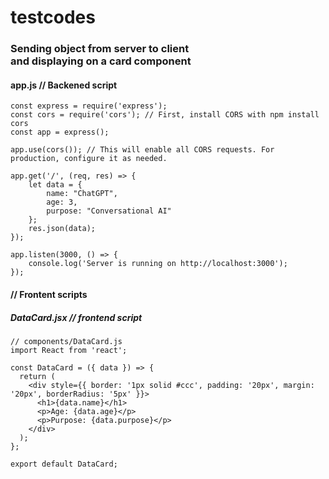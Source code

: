 # testcodes
<h3>Sending object from server to client<br>
and displaying on a card component</h3>
<h4>app.js // Backened script</h4>

```
const express = require('express');
const cors = require('cors'); // First, install CORS with npm install cors
const app = express();

app.use(cors()); // This will enable all CORS requests. For production, configure it as needed.

app.get('/', (req, res) => {
    let data = {
        name: "ChatGPT",
        age: 3,
        purpose: "Conversational AI"
    };
    res.json(data);
});

app.listen(3000, () => {
    console.log('Server is running on http://localhost:3000');
});
```
<h4>// Frontent scripts</h4>
<h5>DataCard.jsx // frontend script</h5>

```
// components/DataCard.js
import React from 'react';

const DataCard = ({ data }) => {
  return (
    <div style={{ border: '1px solid #ccc', padding: '20px', margin: '20px', borderRadius: '5px' }}>
      <h1>{data.name}</h1>
      <p>Age: {data.age}</p>
      <p>Purpose: {data.purpose}</p>
    </div>
  );
};

export default DataCard;
```